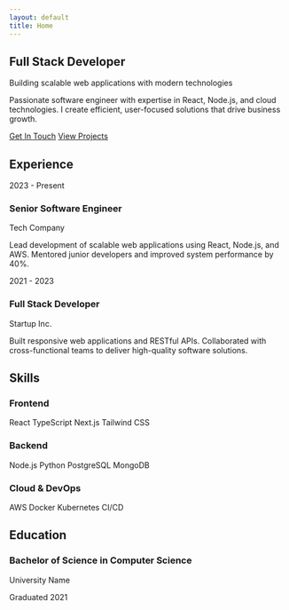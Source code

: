 ```yaml
---
layout: default
title: Home
---
```


<section class="hero">
    <div class="hero-content">
        <div class="hero-text">
            <h1 class="hero-title">Full Stack Developer</h1>
            <p class="hero-subtitle">Building scalable web applications with modern technologies</p>
            <p class="hero-description">
                Passionate software engineer with expertise in React, Node.js, and cloud technologies. 
                I create efficient, user-focused solutions that drive business growth.
            </p>
            <div class="hero-buttons">
                <a href="#contact" class="btn btn-primary">Get In Touch</a>
                <a href="/projects" class="btn btn-secondary">View Projects</a>
            </div>
        </div>
    </div>
</section>

<section class="section">
    <div class="container">
        <h2 class="section-title">Experience</h2>
        <div class="timeline">
            <div class="timeline-item">
                <div class="timeline-date">2023 - Present</div>
                <div class="timeline-content">
                    <h3>Senior Software Engineer</h3>
                    <p class="company">Tech Company</p>
                    <p>Lead development of scalable web applications using React, Node.js, and AWS. Mentored junior developers and improved system performance by 40%.</p>
                </div>
            </div>
            <div class="timeline-item">
                <div class="timeline-date">2021 - 2023</div>
                <div class="timeline-content">
                    <h3>Full Stack Developer</h3>
                    <p class="company">Startup Inc.</p>
                    <p>Built responsive web applications and RESTful APIs. Collaborated with cross-functional teams to deliver high-quality software solutions.</p>
                </div>
            </div>
        </div>
    </div>
</section>

<section class="section section-alt">
    <div class="container">
        <h2 class="section-title">Skills</h2>
        <div class="skills-grid">
            <div class="skill-category">
                <h3>Frontend</h3>
                <div class="skill-tags">
                    <span class="skill-tag">React</span>
                    <span class="skill-tag">TypeScript</span>
                    <span class="skill-tag">Next.js</span>
                    <span class="skill-tag">Tailwind CSS</span>
                </div>
            </div>
            <div class="skill-category">
                <h3>Backend</h3>
                <div class="skill-tags">
                    <span class="skill-tag">Node.js</span>
                    <span class="skill-tag">Python</span>
                    <span class="skill-tag">PostgreSQL</span>
                    <span class="skill-tag">MongoDB</span>
                </div>
            </div>
            <div class="skill-category">
                <h3>Cloud & DevOps</h3>
                <div class="skill-tags">
                    <span class="skill-tag">AWS</span>
                    <span class="skill-tag">Docker</span>
                    <span class="skill-tag">Kubernetes</span>
                    <span class="skill-tag">CI/CD</span>
                </div>
            </div>
        </div>
    </div>
</section>

<section class="section">
    <div class="container">
        <h2 class="section-title">Education</h2>
        <div class="education-item">
            <h3>Bachelor of Science in Computer Science</h3>
            <p class="university">University Name</p>
            <p class="graduation-year">Graduated 2021</p>
        </div>
    </div>
</section>
